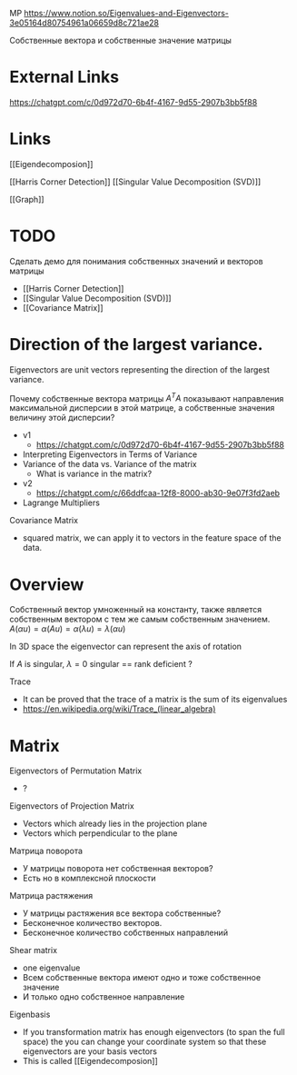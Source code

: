 
MP
https://www.notion.so/Eigenvalues-and-Eigenvectors-3e05164d80754961a06659d8c721ae28

Собственные вектора и собственные значение матрицы

# External Links

https://chatgpt.com/c/0d972d70-6b4f-4167-9d55-2907b3bb5f88

# Links

[[Eigendecomposion]]

[[Harris Corner Detection]]
[[Singular Value Decomposition (SVD)]]

[[Graph]]

# TODO

Сделать демо для понимания собственных значений и векторов матрицы
- [[Harris Corner Detection]]
- [[Singular Value Decomposition (SVD)]]
- [[Covariance Matrix]]

# Direction of the largest variance.

Eigenvectors are unit vectors representing the direction of the largest variance.

Почему собственные вектора матрицы $A^TA$ показывают направления максимальной дисперсии в этой матрице, а собственные значения величину этой дисперсии?
- v1
	- https://chatgpt.com/c/0d972d70-6b4f-4167-9d55-2907b3bb5f88
- Interpreting Eigenvectors in Terms of Variance
- Variance of the data vs. Variance of the matrix
	- What is variance in the matrix?
- v2
	- https://chatgpt.com/c/66ddfcaa-12f8-8000-ab30-9e07f3fd2aeb
- Lagrange Multipliers

Covariance Matrix
- squared matrix, we can apply it to vectors in the feature space of the data.


# Overview

Собственный вектор умноженный на константу, также является собственным вектором с тем же самым собственным значением.
$A(\alpha u) = \alpha(Au) = \alpha(\lambda u) = \lambda(\alpha u)$

In 3D space the eigenvector can represent the axis of rotation

If $A$ is singular, $\lambda=0$
singular == rank deficient ?

Trace
- It can be proved that the trace of a matrix is the sum of its eigenvalues
- https://en.wikipedia.org/wiki/Trace_(linear_algebra)


# Matrix

Eigenvectors of Permutation Matrix
- ?

Eigenvectors of Projection Matrix
- Vectors which already lies in the projection plane
- Vectors which perpendicular to the plane

Матрица поворота
- У матрицы поворота нет собственная векторов?
- Есть но в комплексной плоскости

Матрица растяжения
- У матрицы растяжения все вектора собственные?
- Бесконечное количество векторов.
- Бесконечное количество собственных направлений

Shear matrix
- one eigenvalue
- Всем собственные вектора имеют одно и тоже собственное значение
- И только одно собственное направление

Eigenbasis
- If you transformation matrix has enough eigenvectors (to span the full space) the you can change your coordinate system so that these eigenvectors are your basis vectors
- This is called [[Eigendecomposion]]